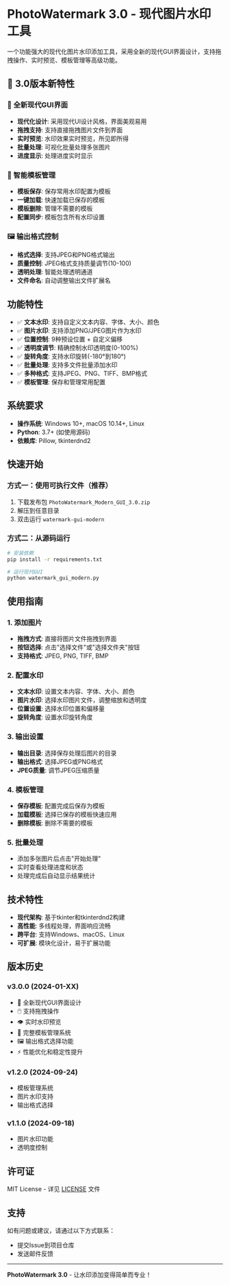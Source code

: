 # PhotoWatermark 3.0 - 现代图片水印工具

一个功能强大的现代化图片水印添加工具，采用全新的现代GUI界面设计，支持拖拽操作、实时预览、模板管理等高级功能。

## 🌟 3.0版本新特性

### 🎨 全新现代GUI界面
- **现代化设计**: 采用现代UI设计风格，界面美观易用
- **拖拽支持**: 支持直接拖拽图片文件到界面
- **实时预览**: 水印效果实时预览，所见即所得
- **批量处理**: 可视化批量处理多张图片
- **进度显示**: 处理进度实时显示

### 📁 智能模板管理
- **模板保存**: 保存常用水印配置为模板
- **一键加载**: 快速加载已保存的模板
- **模板删除**: 管理不需要的模板
- **配置同步**: 模板包含所有水印设置

### 🖼️ 输出格式控制
- **格式选择**: 支持JPEG和PNG格式输出
- **质量控制**: JPEG格式支持质量调节(10-100)
- **透明处理**: 智能处理透明通道
- **文件命名**: 自动调整输出文件扩展名

## 功能特性

- ✅ **文本水印**: 支持自定义文本内容、字体、大小、颜色
- ✅ **图片水印**: 支持添加PNG/JPEG图片作为水印
- ✅ **位置控制**: 9种预设位置 + 自定义偏移
- ✅ **透明度调节**: 精确控制水印透明度(0-100%)
- ✅ **旋转角度**: 支持水印旋转(-180°到180°)
- ✅ **批量处理**: 支持多文件批量添加水印
- ✅ **多种格式**: 支持JPEG、PNG、TIFF、BMP格式
- ✅ **模板管理**: 保存和管理常用配置

## 系统要求

- **操作系统**: Windows 10+, macOS 10.14+, Linux
- **Python**: 3.7+ (如使用源码)
- **依赖库**: Pillow, tkinterdnd2

## 快速开始

### 方式一：使用可执行文件（推荐）
1. 下载发布包 `PhotoWatermark_Modern_GUI_3.0.zip`
2. 解压到任意目录
3. 双击运行 `watermark-gui-modern`

### 方式二：从源码运行
```bash
# 安装依赖
pip install -r requirements.txt

# 运行现代GUI
python watermark_gui_modern.py
```

## 使用指南

### 1. 添加图片
- **拖拽方式**: 直接将图片文件拖拽到界面
- **按钮选择**: 点击"选择文件"或"选择文件夹"按钮
- **支持格式**: JPEG, PNG, TIFF, BMP

### 2. 配置水印
- **文本水印**: 设置文本内容、字体、大小、颜色
- **图片水印**: 选择水印图片文件，调整缩放和透明度
- **位置设置**: 选择水印位置和偏移量
- **旋转角度**: 设置水印旋转角度

### 3. 输出设置
- **输出目录**: 选择保存处理后图片的目录
- **输出格式**: 选择JPEG或PNG格式
- **JPEG质量**: 调节JPEG压缩质量

### 4. 模板管理
- **保存模板**: 配置完成后保存为模板
- **加载模板**: 选择已保存的模板快速应用
- **删除模板**: 删除不需要的模板

### 5. 批量处理
- 添加多张图片后点击"开始处理"
- 实时查看处理进度和状态
- 处理完成后自动显示结果统计

## 技术特性

- **现代架构**: 基于tkinter和tkinterdnd2构建
- **高性能**: 多线程处理，界面响应流畅
- **跨平台**: 支持Windows、macOS、Linux
- **可扩展**: 模块化设计，易于扩展功能

## 版本历史

### v3.0.0 (2024-01-XX)
- 🎨 全新现代GUI界面设计
- 🖱️ 支持拖拽操作
- 👁️ 实时水印预览
- 📁 完整模板管理系统
- 🖼️ 输出格式选择功能
- ⚡ 性能优化和稳定性提升

### v1.2.0 (2024-09-24)
- 模板管理系统
- 图片水印支持
- 输出格式选择

### v1.1.0 (2024-09-18)
- 图片水印功能
- 透明度控制

## 许可证

MIT License - 详见 [LICENSE](LICENSE) 文件

## 支持

如有问题或建议，请通过以下方式联系：
- 提交Issue到项目仓库
- 发送邮件反馈

---

**PhotoWatermark 3.0** - 让水印添加变得简单而专业！